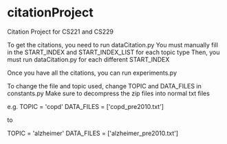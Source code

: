 # citationProject
Citation Project for CS221 and CS229

To get the citations, you need to run dataCitation.py
You must manually fill in the START_INDEX and START_INDEX_LIST for each topic type
Then, you must run dataCitation.py for each different START_INDEX


Once you have all the citations, you can run experiments.py



To change the file and topic used, change TOPIC and DATA_FILES in constants.py
Make sure to decompress the zip files into normal txt files

e.g.
TOPIC = 'copd'
DATA_FILES = ['copd_pre2010.txt']

to

TOPIC = 'alzheimer'
DATA_FILES = ['alzheimer_pre2010.txt']
